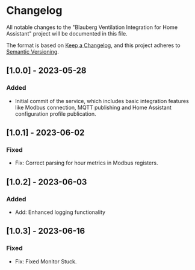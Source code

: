 # Changelog

All notable changes to the "Blauberg Ventilation Integration for Home Assistant" project will be documented in this file.

The format is based on [Keep a Changelog](https://keepachangelog.com/en/1.0.0/), and this project adheres to [Semantic Versioning](https://semver.org/spec/v2.0.0.html).


## [1.0.0] - 2023-05-28

### Added
- Initial commit of the service, which includes basic integration features like Modbus connection, MQTT publishing and Home Assistant configuration profile publication.


## [1.0.1] - 2023-06-02

### Fixed
- Fix: Correct parsing for hour metrics in Modbus registers.


## [1.0.2] - 2023-06-03

### Added
- Add: Enhanced logging functionality

## [1.0.3] - 2023-06-16

### Fixed
- Fix: Fixed Monitor Stuck.